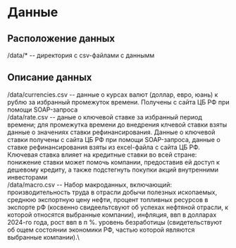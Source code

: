 # Данные

## Расположение данных
/data/* -- директория с csv-файлами с даннымм 
## Описание данных
/data/currencies.csv -- данные о курсах валют (доллар, евро, юань) к рублю за избранный промежуток времени. Получены с сайта ЦБ РФ при помощи SOAP-запроса\
/data/rate.csv -- даные о ключевой ставке за избранный период времени; для промежутка времени до внедрения клчевой ставки взяты данные о значениях ставки рефинансирования. Данные о ключевой ставки получены с сайта ЦБ РФ при помощи SOAP-запроса, данные о ставке рефинансирования взяты из excel-файла с сайта ЦБ РФ. Ключевая ставка влияет на кредитные ставки во всей стране: понижение ставки может помочь компании, предоставив ей доступ к дешевому кредиту, а также подстегнуть покупки акций внутренними инвесторами\
/data/macro.csv -- Набор макроданных, включающий: производительность труда в отрасли добычи полезных ископаемых, среднюю экспортную цену нефти, процент топливных ресурсов в экспорте рФ (косвенно свидеельтсвуют об успехах нефтяной отрасли, к которой относятся выбранные компании), инфляция, ввп в долларах 2024-го года, рост ввп в п %. уровень безработицы (свидетельствуют об ощем состоянии экономики РФ, частью которой являются выбранные компании).\

